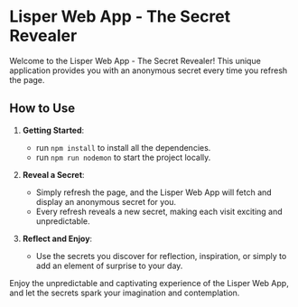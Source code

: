# Lisper Web App - The Secret Revealer

Welcome to the Lisper Web App - The Secret Revealer! This unique application provides you with an anonymous secret every time you refresh the page.


## How to Use

1. **Getting Started**:

   - run `npm install` to install all the dependencies.
   - run `npm run nodemon` to start the project locally.

2. **Reveal a Secret**:

   - Simply refresh the page, and the Lisper Web App will fetch and display an anonymous secret for you.
   - Every refresh reveals a new secret, making each visit exciting and unpredictable.

3. **Reflect and Enjoy**:
   - Use the secrets you discover for reflection, inspiration, or simply to add an element of surprise to your day.

Enjoy the unpredictable and captivating experience of the Lisper Web App, and let the secrets spark your imagination and contemplation.
